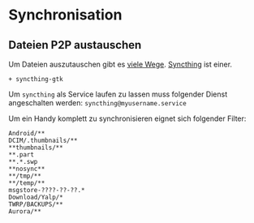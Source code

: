 # Synchronisation


## Dateien P2P austauschen

Um Dateien auszutauschen gibt es [viele Wege](https://wiki.archlinux.org/index.php/list_of_applications#File_synchronization). [Syncthing](https://wiki.archlinux.org/index.php/Syncthing) ist einer.

    + syncthing-gtk

Um `syncthing` als Service laufen zu lassen muss folgender Dienst angeschalten werden:  `syncthing@myusername.service`


Um ein Handy komplett zu synchronisieren eignet sich folgender Filter:

    Android/**
    DCIM/.thumbnails/**
    **thumbnails/**
    **.part
    **.*.swp
    **nosync**
    **/tmp/**
    **/temp/**
    msgstore-????-??-??.*
    Download/Yalp/*
    TWRP/BACKUPS/**
    Aurora/**